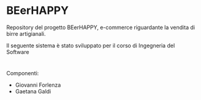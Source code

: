 # BEerHAPPY

Repository del progetto BEerHAPPY, e-commerce riguardante la vendita di birre artigianali.

Il seguente sistema è stato sviluppato per il corso di Ingegneria del Software

# 

Componenti:
 * Giovanni Forlenza 
 * Gaetana Galdi
 
# 
